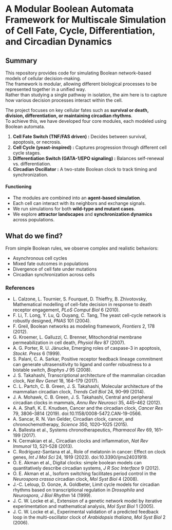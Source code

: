 # A Modular Boolean Automata Framework for Multiscale Simulation of Cell Fate, Cycle, Differentiation, and Circadian Dynamics

## Summary 
This repository provides code for simulating Boolean network–based models of cellular decision-making.  
The framework is modular, allowing different biological processes to be represented together in a unified way.  
Rather than studying a single pathway in isolation, the aim here is to capture how various decision processes interact within the cell.  

The project focuses on key cellular fates such as **survival or death, division, differentiation, or maintaining circadian rhythms**.  
To achieve this, we have developed four core modules, each modeled using Boolean automata.

1. **Cell Fate Switch (TNF/FAS driven) :** Decides between survival, apoptosis, or necrosis.  
2. **Cell Cycle (yeast-inspired) :** Captures progression through different cell cycle stages.  
3. **Differentiation Switch (GATA-1/EPO signaling) :** Balances self-renewal vs. differentiation.  
4. **Circadian Oscillator :** A two-state Boolean clock to track timing and synchronization.  

#### Functioning
- The modules are combined into an **agent-based simulation**.  
- Each cell can interact with its neighbors and exchange signals.  
- We run simulations for both **wild-type and mutant cases**.  
- We explore **attractor landscapes** and **synchronization dynamics** across populations.  

## What do we find?

From simple Boolean rules, we observe complex and realistic behaviors:
- Asynchronous cell cycles  
- Mixed fate outcomes in populations  
- Divergence of cell fate under mutations  
- Circadian synchronization across cells

### References

- L. Calzone, L. Tournier, S. Fourquet, D. Thieffry, B. Zhivotovsky, Mathematical modelling of cell-fate decision in response to death receptor engagement, *PLoS Comput Biol* 6 (2010).  
- F. Li, T. Long, Y. Lu, Q. Ouyang, C. Tang, The yeast cell-cycle network is robustly designed, *PNAS* 101 (2004).  
- F. Greil, Boolean networks as modeling framework, *Frontiers* 2, 178 (2012).  
- G. Kroemer, L. Galluzzi, C. Brenner, Mitochondrial membrane permeabilization in cell death, *Physiol Rev* 87 (2007).  
- A. G. Porter, R. U. Jänucke, Emerging roles of caspase-3 in apoptosis, *Stockt. Press* 6 (1999).  
- S. Palani, C. A. Sarkar, Positive receptor feedback lineage commitment can generate ultrasensitivity to ligand and confer robustness to a bistable switch, *Biophys J* 95 (2008).  
- J. S. Takahashi, Transcriptional architecture of the mammalian circadian clock, *Nat Rev Genet* 18, 164–179 (2017).  
- C. L. Partch, C. B. Green, J. S. Takahashi, Molecular architecture of the mammalian circadian clock, *Trends Cell Biol* 24, 90–99 (2014).  
- J. A. Mohawk, C. B. Green, J. S. Takahashi, Central and peripheral circadian clocks in mammals, *Annu Rev Neurosci* 35, 445–462 (2012).  
- A. A. Shafi, K. E. Knudsen, Cancer and the circadian clock, *Cancer Res* 79, 3806–3814 (2019). doi:10.1158/0008-5472.CAN-19-0566.  
- A. Sancar, R. N. Van Gelder, Circadian clock, cancer, and chronochemotherapy, *Science* 350, 1020–1025 (2015).  
- A. Ballesta et al., Systems chronotherapeutics, *Pharmacol Rev* 69, 161–199 (2017).  
- N. Cermakian et al., Circadian clocks and inflammation, *Nat Rev Immunol* 13, 521–528 (2013).  
- C. Rodríguez-Santana et al., Role of melatonin in cancer: Effect on clock genes, *Int J Mol Sci* 24, 1919 (2023). doi:10.3390/ijms24031919.  
- O. E. Akman et al., Digital clocks: simple boolean models can quantitatively describe circadian systems, *J R Soc Interface* 9 (2012).  
- O. E. Akman et al., Isoform switching facilitates period control in the *Neurospora crassa* circadian clock, *Mol Syst Biol* 4 (2008).  
- J.-C. Leloup, D. Gonze, A. Goldbeter, Limit cycle models for circadian rhythms based on transcriptional regulation in *Drosophila* and *Neurospora*, *J Biol Rhythm* 14 (1999).  
- J. C. W. Locke et al., Extension of a genetic network model by iterative experimentation and mathematical analysis, *Mol Syst Biol* 1 (2005).  
- J. C. W. Locke et al., Experimental validation of a predicted feedback loop in the multi-oscillator clock of *Arabidopsis thaliana*, *Mol Syst Biol* 2 (2006).  



